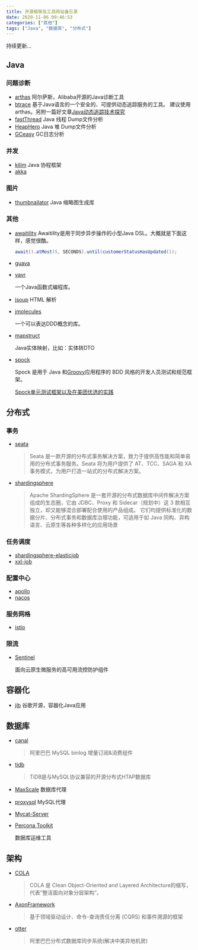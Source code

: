 ```yaml
---
title: 开源框架及工具网站备忘录
date: 2020-11-06 09:46:53
categories: ["其他"]
tags: ["Java", "数据库", "分布式"]
---
```


持续更新...

<!--more-->

## Java

### 问题诊断

- [arthas](https://github.com/alibaba/arthas) 
  阿尔萨斯，Alibaba开源的Java诊断工具
- [btrace](https://github.com/btraceio/btrace)
  基于Java语言的一个安全的、可提供动态追踪服务的工具。
  建议使用arthas。另附一篇好文章[Java动态追踪技术探究](https://tech.meituan.com/2019/02/28/java-dynamic-trace.html)
- [fastThread](https://fastthread.io/)
  Java 线程 Dump文件分析
- [HeapHero](https://heaphero.io/heap-index.jsp)
  Java 堆 Dump文件分析
- [GCeasy](https://gceasy.io/gc-index.jsp)
  GC日志分析

### 并发

- [kilim](https://github.com/kilim/kilim)
  Java 协程框架
- [akka](https://github.com/akka/akka)

### 图片

- [thumbnailator](https://github.com/coobird/thumbnailator)
  Java 缩略图生成库

### 其他

- [awaitility](https://github.com/awaitility/awaitility)
  Awaitility是用于同步异步操作的小型Java DSL。大概就是下面这样，感觉很酷。

  ```java
  await().atMost(5, SECONDS).until(customerStatusHasUpdated());
  ```

- [guava](https://github.com/google/guava)

- [vavr](https://github.com/vavr-io/vavr)

  一个Java函数式编程库。

- [jsoup](https://github.com/jhy/jsoup)
  HTML 解析
  
- [jmolecules](https://github.com/xmolecules/jmolecules)

  一个可以表达DDD概念的库。
  
- [mapstruct](https://github.com/mapstruct/mapstruct)

  Java实体映射，比如：实体转DTO

- [spock](https://github.com/spockframework/spock)

  Spock 是用于 Java 和[Groovy](https://groovy-lang.org/)应用程序的 BDD 风格的开发人员测试和规范框架。

  [Spock单元测试框架以及在美团优选的实践](https://mp.weixin.qq.com/s/U1FArrcdFf3NKui6_Sf-qw)

  



## 分布式

### 事务

- [seata](https://github.com/seata/seata)

  > Seata 是一款开源的分布式事务解决方案，致力于提供高性能和简单易用的分布式事务服务。Seata 将为用户提供了 AT、TCC、SAGA 和 XA 事务模式，为用户打造一站式的分布式解决方案。

- [shardingsphere](https://github.com/apache/shardingsphere)

  > Apache ShardingSphere 是一套开源的分布式数据库中间件解决方案组成的生态圈，它由 JDBC、Proxy 和 Sidecar（规划中）这 3 款相互独立，却又能够混合部署配合使用的产品组成。 它们均提供标准化的数据分片、分布式事务和数据库治理功能，可适用于如 Java 同构、异构语言、云原生等各种多样化的应用场景

### 任务调度

- [shardingsphere-elasticjob](https://github.com/apache/shardingsphere-elasticjob)
- [xxl-job](https://github.com/xuxueli/xxl-job)

### 配置中心

- [apollo](https://github.com/ctripcorp/apollo)
- [nacos](https://github.com/alibaba/nacos)

### 服务网格

- [istio](https://github.com/istio/istio)

### 限流

- [Sentinel](https://github.com/alibaba/Sentinel)

  面向云原生微服务的高可用流控防护组件

## 容器化

- [jib](https://github.com/GoogleContainerTools/jib)
  谷歌开源，容器化Java应用

## 数据库

- [canal](https://github.com/alibaba/canal)

  > 阿里巴巴 MySQL binlog 增量订阅&消费组件

- [tidb](https://github.com/pingcap/tidb)

  > TiDB是与MySQL协议兼容的开源分布式HTAP数据库
  
- [MaxScale](https://github.com/mariadb-corporation/MaxScale)
  数据库代理

- [proxysql](https://github.com/sysown/proxysql)
  MySQL代理

- [Mycat-Server](https://github.com/MyCATApache/Mycat-Server)

- [Percona Toolkit](https://www.percona.com/software/database-tools/percona-toolkit)

  数据库运维工具
## 架构

- [COLA](https://github.com/alibaba/COLA)

  > COLA 是 Clean Object-Oriented and Layered Architecture的缩写，代表“整洁面向对象分层架构”。
  
- [AxonFramework](https://github.com/AxonFramework/AxonFramework)

  > 基于领域驱动设计、命令-查询责任分离 (CQRS) 和事件溯源的框架
  
- [otter](https://github.com/alibaba/otter)

  > 阿里巴巴分布式数据库同步系统(解决中美异地机房)

